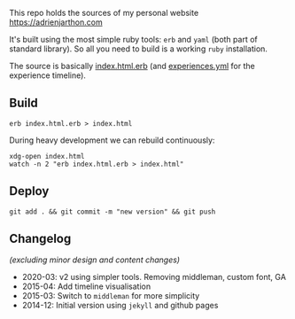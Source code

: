This repo holds the sources of my personal website https://adrienjarthon.com

It's built using the most simple ruby tools: `erb` and `yaml` (both part of standard library). So all you need to build is a working `ruby` installation.

The source is basically [index.html.erb](index.html.erb) (and [experiences.yml](experiences.yml) for the experience timeline).

## Build
```
erb index.html.erb > index.html
```

During heavy development we can rebuild continuously:
```
xdg-open index.html
watch -n 2 "erb index.html.erb > index.html"
```

## Deploy
```
git add . && git commit -m "new version" && git push
```

## Changelog
_(excluding minor design and content changes)_

- 2020-03: v2 using simpler tools. Removing middleman, custom font, GA
- 2015-04: Add timeline visualisation
- 2015-03: Switch to `middleman` for more simplicity
- 2014-12: Initial version using `jekyll` and github pages